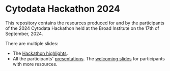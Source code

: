 # Cytodata Hackathon 2024

This repository contains the resources produced for and by the participants of the 2024 Cytodata Hackathon held at the Broad Institute on the 17th of September, 2024.

There are multiple slides:
- The [Hackathon highlights](https://github.com/afermg/2024_09_hackathon/blob/main/Cytodata%20Hackathon%20Highlights.pdf).
- All the participants' [presentations](https://github.com/afermg/2024_09_hackathon/blob/main/Cytodata%20presentations.pdf).
The [welcoming slides](https://github.com/afermg/2024_09_hackathon/blob/main/slides/slides.pdf) for participants with more resources.
